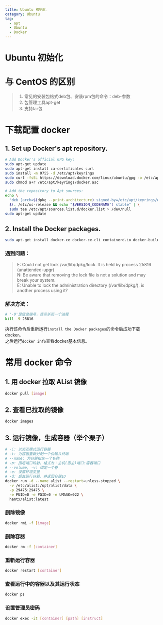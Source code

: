 ```yaml
---
title: Ubuntu 初始化
category: Ubuntu
tag:
  - apt
  - Ubuntu
  - Docker
---
```


# Ubuntu 初始化
# 与 CentOS 的区别
>1. 常见的安装包格式deb包、安装rpm包的命令：deb-参数
>2. 包管理工具apt-get
>3. 支持tar包

# 下载配置 docker
## 1. Set up Docker's apt repository.
```sh
# Add Docker's official GPG key:
sudo apt-get update
sudo apt-get install ca-certificates curl
sudo install -m 0755 -d /etc/apt/keyrings
sudo curl -fsSL https://download.docker.com/linux/ubuntu/gpg -o /etc/apt/keyrings/docker.asc
sudo chmod a+r /etc/apt/keyrings/docker.asc

# Add the repository to Apt sources:
echo \
  "deb [arch=$(dpkg --print-architecture) signed-by=/etc/apt/keyrings/docker.asc] https://download.docker.com/linux/ubuntu \
  $(. /etc/os-release && echo "$VERSION_CODENAME") stable" | \
  sudo tee /etc/apt/sources.list.d/docker.list > /dev/null
sudo apt-get update
```
## 2. Install the Docker packages.
```sh
sudo apt-get install docker-ce docker-ce-cli containerd.io docker-buildx-plugin docker-compose-plugin
```
### 遇到问题：
>E: Could not get lock /var/lib/dpkg/lock. It is held by process 25816 (unattended-upgr)\
N: Be aware that removing the lock file is not a solution and may break your system.\
E: Unable to lock the administration directory (/var/lib/dpkg/), is another process using it?
### 解决方法：
```sh
# '-9'是信息编号，表示杀死一个进程
kill -9 25816
```
执行该命令后重新运行`install the Docker packages`的命令后成功下载docker。\
之后运行`docker info`查看docker基本信息。
# 常用 docker 命令
## 1. 用 docker 拉取 AList 镜像
```sh
docker pull [image]
```
## 2. 查看已拉取的镜像
```sh
docker images
```
## 3. 运行镜像，生成容器（举个栗子）
```sh
# -i: 以交互模式运行容器
# -t: 为容器重新分配一个伪输入终端
# --name: 为容器指定一个名称
# -p: 指定端口映射，格式为：主机(宿主)端口:容器端口
# --volume, -v: 绑定一个卷
# -e: 设置环境变量
# -d: 后台运行容器，并返回容器ID
docker run -d --name alist --restart=unless-stopped \
  -v /etc/alist:/opt/alist/data \
  -p 29475:29475 \
  -e PUID=0 -e PGID=0 -e UMASK=022 \
  hantx/alist:latest
```
### 删除镜像
```sh
docker rmi -f [image]
```
### 删除容器
```sh
docker rm -f [container]
```
### 重新运行容器
```sh
docker restart [container]
```
### 查看运行中的容器以及其运行状态
```sh
docker ps
```
### 设置管理员密码
```sh
docker exec -it [container] [path] [instruct]
```